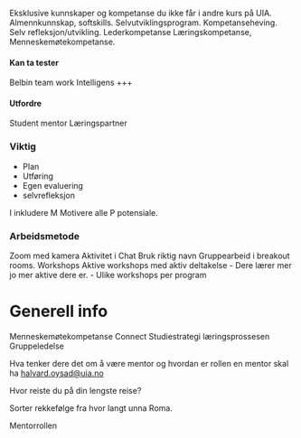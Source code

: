 Eksklusive kunnskaper og kompetanse du ikke får i andre kurs på UIA.
Almennkunnskap, softskills. 
Selvutviklingsprogram. Kompetanseheving. Selv refleksjon/utvikling. 
Lederkompetanse Læringskompetanse, Menneskemøtekompetanse.

#### Kan ta tester
Belbin team work
Intelligens +++
#### Utfordre
Student mentor
Læringspartner

### Viktig
- Plan
- Utføring
- Egen evaluering
- selvrefleksjon

I inkludere
M Motivere alle
P potensiale. 
### Arbeidsmetode
Zoom med kamera
	Aktivitet i Chat
	Bruk riktig navn
	Gruppearbeid i breakout rooms.
Workshops
	Aktive workshops med aktiv deltakelse
	- Dere lærer mer jo mer aktive dere er.
	- Ulike workshops per program

# Generell info
Menneskemøtekompetanse Connect
Studiestrategi læringsprossesen
Gruppeledelse

Hva tenker dere det om å være mentor og hvordan er rollen en mentor skal ha
halvard.oysad@uia.no

Hvor reiste du på din lengste reise?

Sorter rekkefølge fra hvor langt unna Roma.

Mentorrollen